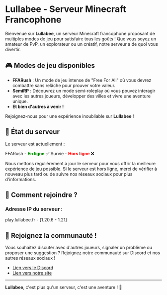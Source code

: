 # Lullabee - Serveur Minecraft Francophone

Bienvenue sur **Lullabee**, un serveur Minecraft francophone proposant de multiples modes de jeu pour satisfaire tous les goûts ! Que vous soyez un amateur de PvP, un explorateur ou un créatif, notre serveur a de quoi vous divertir.

## 🎮 Modes de jeu disponibles

- **FFARush** : Un mode de jeu intense de "Free For All" où vous devrez combattre sans relâche pour prouver votre valeur.
- **SemiRP** : Découvrez un mode semi-roleplay où vous pouvez interagir avec les autres joueurs, développer des villes et vivre une aventure unique.
- **Et bien d'autres à venir !**

Rejoignez-nous pour une expérience inoubliable sur **Lullabee** !

## 📢 État du serveur

Le serveur est actuellement : 

<!-- Modifier ce texte en fonction de l'état du serveur -->
<!--**<span style="color:red">Hors ligne</span>** ❌-->

<!-- Si le serveur est en ligne, remplacer par : -->
FFARush - **<span style="color:green">En ligne</span>** ✅
Survie - **<span style="color:red">Hors ligne</span>** ❌

Nous mettons régulièrement à jour le serveur pour vous offrir la meilleure expérience de jeu possible. Si le serveur est hors ligne, merci de vérifier à nouveau plus tard ou de suivre nos réseaux sociaux pour plus d'informations.

## 📜 Comment rejoindre ?

### Adresse IP du serveur : 

play.lullabee.fr - [1.20.6 - 1.21]

## 👥 Rejoignez la communauté !

Vous souhaitez discuter avec d'autres joueurs, signaler un problème ou proposer une suggestion ? Rejoignez notre communauté sur Discord et nos autres réseaux sociaux !

- [Lien vers le Discord](https://discord.gg/lullabee)
- [Lien vers notre site](https://lullabee.fr)
<!--- [Twitter](https://twitter.com/LullabeeMC)-->
  
---

**Lullabee**, c'est plus qu'un serveur, c'est une aventure ! 🌟
